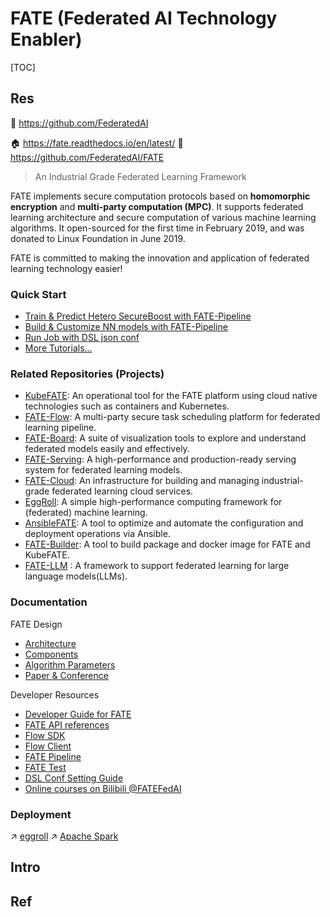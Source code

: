 # FATE (Federated AI Technology Enabler)

[TOC]



## Res
🏢 https://github.com/FederatedAI

🏠 https://fate.readthedocs.io/en/latest/
🚧 https://github.com/FederatedAI/FATE
> An Industrial Grade Federated Learning Framework

FATE implements secure computation protocols based on **homomorphic encryption** and **multi-party computation (MPC)**. It supports federated learning architecture and secure computation of various machine learning algorithms. It open-sourced for the first time in February 2019, and was donated to Linux Foundation in June 2019.

FATE is committed to making the innovation and application of federated learning technology easier!

### Quick Start
- [Train & Predict Hetero SecureBoost with FATE-Pipeline](https://github.com/FederatedAI/FATE/blob/master/doc/tutorial/pipeline/pipeline_tutorial_hetero_sbt.ipynb)
- [Build & Customize NN models with FATE-Pipeline](https://github.com/FederatedAI/FATE/blob/master/doc/tutorial/pipeline/nn_tutorial/README.md)
- [Run Job with DSL json conf](https://github.com/FederatedAI/FATE/blob/master/doc/tutorial/dsl_conf/dsl_conf_tutorial.md)
- [More Tutorials...](https://github.com/FederatedAI/FATE/blob/master/doc/tutorial)

### Related Repositories (Projects)
- [KubeFATE](https://github.com/FederatedAI/KubeFATE): An operational tool for the FATE platform using cloud native technologies such as containers and Kubernetes.
- [FATE-Flow](https://github.com/FederatedAI/FATE-Flow): A multi-party secure task scheduling platform for federated learning pipeline.
- [FATE-Board](https://github.com/FederatedAI/FATE-Board): A suite of visualization tools to explore and understand federated models easily and effectively.
- [FATE-Serving](https://github.com/FederatedAI/FATE-Serving): A high-performance and production-ready serving system for federated learning models.
- [FATE-Cloud](https://github.com/FederatedAI/FATE-Cloud): An infrastructure for building and managing industrial-grade federated learning cloud services.
- [EggRoll](https://github.com/WeBankFinTech/eggroll): A simple high-performance computing framework for (federated) machine learning.
- [AnsibleFATE](https://github.com/FederatedAI/AnsibleFATE): A tool to optimize and automate the configuration and deployment operations via Ansible.
- [FATE-Builder](https://github.com/FederatedAI/FATE-Builder): A tool to build package and docker image for FATE and KubeFATE.
- [FATE-LLM](https://github.com/FederatedAI/FATE-LLM/blob/main/README.md) : A framework to support federated learning for large language models(LLMs).


### Documentation
FATE Design
- [Architecture](https://github.com/FederatedAI/FATE/blob/master/doc/architecture/README.md)
- [Components](https://github.com/FederatedAI/FATE/blob/master/doc/federatedml_component/README.md)
- [Algorithm Parameters](https://github.com/FederatedAI/FATE/blob/master/python/federatedml/param)
- [Paper & Conference](https://github.com/FederatedAI/FATE/blob/master/doc/resources/README.md)

Developer Resources
- [Developer Guide for FATE](https://github.com/FederatedAI/FATE/blob/master/doc/develop/develop_guide.md)
- [FATE API references](https://github.com/FederatedAI/FATE/blob/master/doc/api)
- [Flow SDK](https://github.com/FederatedAI/FATE/blob/master/doc/api/fate_client/flow_sdk.md)
- [Flow Client](https://fate-flow.readthedocs.io/en/latest/fate_flow_client/)
- [FATE Pipeline](https://github.com/FederatedAI/FATE/blob/master/doc/api/fate_client/pipeline.md)
- [FATE Test](https://github.com/FederatedAI/FATE/blob/master/doc/tutorial/fate_test_tutorial.md)
- [DSL Conf Setting Guide](https://github.com/FederatedAI/FATE/blob/master/doc/tutorial/dsl_conf/dsl_conf_v2_setting_guide.md)
- [Online courses on Bilibili @FATEFedAI](https://space.bilibili.com/457797601?from=search&seid=6776229889454067000)


### Deployment
↗ [eggroll](eggroll.md)
↗ [Apache Spark](../../../../../../Data-Oriented%20&%20Human-Centered%20Technologies/Data%20Science/⛏️%20Data%20Mining/Data%20Analysis%20&%20Automation/🧯%20Large%20Data%20Analysis%20Platforms/Apache%20Spark/Apache%20Spark.md)



## Intro



## Ref

